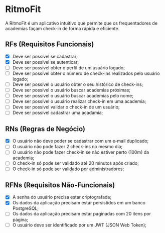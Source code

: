 # RitmoFit

A RitmoFit é um aplicativo intuitivo que permite que os frequentadores de academias façam check-in de forma rápida e eficiente. 

## RFs (Requisitos Funcionais)

- [x] Deve ser possível se cadastrar;
- [x] Deve ser possível se autenticar;
- [ ] Deve ser possível obter o perfil de um usuário logado;
- [ ] Deve ser possível obter o número de check-ins realizados pelo usuário logado;
- [ ] Deve ser possível o usuário obter o seu histórico de check-ins;
- [ ] Deve ser possível o usuário buscar academias próximas;
- [ ] Deve ser possível o usuário buscar academias pelo nome;
- [ ] Deve ser possível o usuário realizar check-in em uma academia;
- [ ] Deve ser possível validar o check-in de um usuário;
- [ ] Deve ser possível cadastrar uma acadamia;

## RNs (Regras de Negócio)

- [x] O usuário não deve poder se cadastrar com um e-mail duplicado;
- [ ] O usuário não pode fazer 2 check-ins no mesmo dia;
- [ ] O usuário não pode fazer check-in se não estiver perto (100m) da academia;
- [ ] O check-in só pode ser validado até 20 minutos após criado;
- [ ] O check-in só pode ser validado por administradores;

## RFNs (Requisitos Não-Funcionais)

- [x] A senha do usuário precisa estar criptografada;
- [x] Os dados da aplicação precisam estar persistidos em um banco PostgreSQL;
- [ ] Os dados da aplicação precisam estar paginadas com 20 itens por página;
- [ ] O usuário deve ser identificado por um JWT (JSON Web Token);